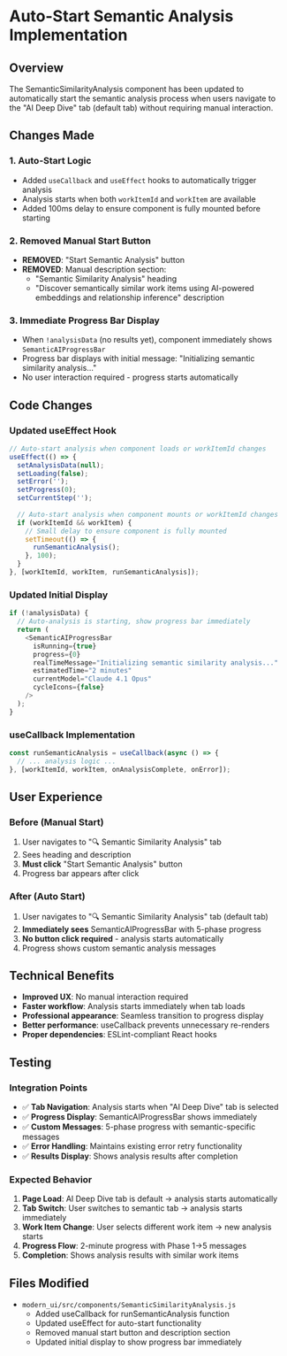 # Auto-Start Semantic Analysis Implementation

## Overview
The SemanticSimilarityAnalysis component has been updated to automatically start the semantic analysis process when users navigate to the "AI Deep Dive" tab (default tab) without requiring manual interaction.

## Changes Made

### 1. **Auto-Start Logic**
- Added `useCallback` and `useEffect` hooks to automatically trigger analysis
- Analysis starts when both `workItemId` and `workItem` are available
- Added 100ms delay to ensure component is fully mounted before starting

### 2. **Removed Manual Start Button**
- **REMOVED**: "Start Semantic Analysis" button
- **REMOVED**: Manual description section:
  - "Semantic Similarity Analysis" heading
  - "Discover semantically similar work items using AI-powered embeddings and relationship inference" description

### 3. **Immediate Progress Bar Display**
- When `!analysisData` (no results yet), component immediately shows `SemanticAIProgressBar`
- Progress bar displays with initial message: "Initializing semantic similarity analysis..."
- No user interaction required - progress starts automatically

## Code Changes

### Updated useEffect Hook
```javascript
// Auto-start analysis when component loads or workItemId changes
useEffect(() => {
  setAnalysisData(null);
  setLoading(false);
  setError('');
  setProgress(0);
  setCurrentStep('');
  
  // Auto-start analysis when component mounts or workItemId changes
  if (workItemId && workItem) {
    // Small delay to ensure component is fully mounted
    setTimeout(() => {
      runSemanticAnalysis();
    }, 100);
  }
}, [workItemId, workItem, runSemanticAnalysis]);
```

### Updated Initial Display
```javascript
if (!analysisData) {
  // Auto-analysis is starting, show progress bar immediately
  return (
    <SemanticAIProgressBar
      isRunning={true}
      progress={0}
      realTimeMessage="Initializing semantic similarity analysis..."
      estimatedTime="2 minutes"
      currentModel="Claude 4.1 Opus"
      cycleIcons={false}
    />
  );
}
```

### useCallback Implementation
```javascript
const runSemanticAnalysis = useCallback(async () => {
  // ... analysis logic ...
}, [workItemId, workItem, onAnalysisComplete, onError]);
```

## User Experience

### **Before** (Manual Start)
1. User navigates to "🔍 Semantic Similarity Analysis" tab
2. Sees heading and description
3. **Must click** "Start Semantic Analysis" button
4. Progress bar appears after click

### **After** (Auto Start)
1. User navigates to "🔍 Semantic Similarity Analysis" tab (default tab)
2. **Immediately sees** SemanticAIProgressBar with 5-phase progress
3. **No button click required** - analysis starts automatically
4. Progress shows custom semantic analysis messages

## Technical Benefits

- **Improved UX**: No manual interaction required
- **Faster workflow**: Analysis starts immediately when tab loads
- **Professional appearance**: Seamless transition to progress display
- **Better performance**: useCallback prevents unnecessary re-renders
- **Proper dependencies**: ESLint-compliant React hooks

## Testing

### Integration Points
- ✅ **Tab Navigation**: Analysis starts when "AI Deep Dive" tab is selected
- ✅ **Progress Display**: SemanticAIProgressBar shows immediately 
- ✅ **Custom Messages**: 5-phase progress with semantic-specific messages
- ✅ **Error Handling**: Maintains existing error retry functionality
- ✅ **Results Display**: Shows analysis results after completion

### Expected Behavior
1. **Page Load**: AI Deep Dive tab is default → analysis starts automatically
2. **Tab Switch**: User switches to semantic tab → analysis starts immediately
3. **Work Item Change**: User selects different work item → new analysis starts
4. **Progress Flow**: 2-minute progress with Phase 1→5 messages
5. **Completion**: Shows analysis results with similar work items

## Files Modified
- `modern_ui/src/components/SemanticSimilarityAnalysis.js`
  - Added useCallback for runSemanticAnalysis function
  - Updated useEffect for auto-start functionality
  - Removed manual start button and description section
  - Updated initial display to show progress bar immediately
